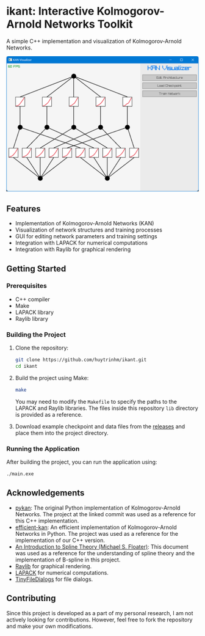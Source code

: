 # ikant: Interactive Kolmogorov-Arnold Networks Toolkit

A simple C++ implementation and visualization of Kolmogorov-Arnold Networks.

![Screenshot](screenshot/demo.png)

## Features

- Implementation of Kolmogorov-Arnold Networks (KAN)
- Visualization of network structures and training processes
- GUI for editing network parameters and training settings
- Integration with LAPACK for numerical computations
- Integration with Raylib for graphical rendering

## Getting Started

### Prerequisites

- C++ compiler
- Make
- LAPACK library
- Raylib library

### Building the Project

1. Clone the repository:

   ```sh
   git clone https://github.com/huytrinhm/ikant.git
   cd ikant
   ```

2. Build the project using Make:

   ```sh
   make
   ```

   You may need to modify the `Makefile` to specify the paths to the LAPACK and Raylib libraries. The files inside this repository `lib` directory is provided as a reference.

3. Download example checkpoint and data files from the [releases](https://github.com/huytrinhm/ikant/releases/tag/0.0.1) and place them into the project directory.

### Running the Application

After building the project, you can run the application using:

```sh
./main.exe
```

## Acknowledgements

- [pykan](https://github.com/KindXiaoming/pykan/tree/f6ac7e25ed4cd99aba2b9c883d1cf25f959f6ac4): The original Python implementation of Kolmogorov-Arnold Networks. The project at the linked commit was used as a reference for this C++ implementation.
- [efficient-kan](https://github.com/Blealtan/efficient-kan): An efficient implementation of Kolmogorov-Arnold Networks in Python. The project was used as a reference for the implementation of our C++ version.
- [An Introduction to Spline Theory (Michael S. Floater)](https://www.uio.no/studier/emner/matnat/math/MAT4170/v23/undervisningsmateriale/spline_notes.pdf): This document was used as a reference for the understanding of spline theory and the implementation of B-spline in this project.
- [Raylib](https://www.raylib.com/) for graphical rendering.
- [LAPACK](https://www.netlib.org/lapack/) for numerical computations.
- [TinyFileDialogs](https://sourceforge.net/projects/tinyfiledialogs/) for file dialogs.

## Contributing

Since this project is developed as a part of my personal research, I am not actively looking for contributions. However, feel free to fork the repository and make your own modifications.
